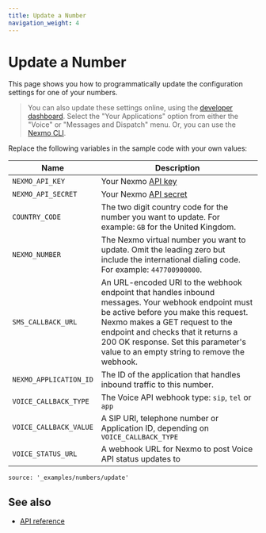 ```yaml
---
title: Update a Number
navigation_weight: 4
---
```


# Update a Number

This page shows you how to programmatically update the configuration settings for one of your numbers.

> You can also update these settings online, using the [developer dashboard](https://dashboard.nexmo.com/). Select the "Your Applications" option from either the "Voice" or "Messages and Dispatch" menu. Or, you can use the [Nexmo CLI](https://github.com/Nexmo/nexmo-cli#update-a-number).

Replace the following variables in the sample code with your own values:

Name | Description
--|--
`NEXMO_API_KEY` | Your Nexmo [API key](https://developer.nexmo.com/concepts/guides/authentication#api-key-and-secret)
`NEXMO_API_SECRET` | Your Nexmo [API secret](https://developer.nexmo.com/concepts/guides/authentication#api-key-and-secret)
`COUNTRY_CODE` | The two digit country code for the number you want to update. For example: `GB` for the United Kingdom.
`NEXMO_NUMBER` | The Nexmo virtual number you want to update. Omit the leading zero but include the international dialing code. For example: `447700900000`.
`SMS_CALLBACK_URL` | An URL-encoded URI to the webhook endpoint that handles inbound messages. Your webhook endpoint must be active before you make this request. Nexmo makes a GET request to the endpoint and checks that it returns a 200 OK response. Set this parameter's value to an empty string to remove the webhook.
`NEXMO_APPLICATION_ID` | The ID of the application that handles inbound traffic to this number.
`VOICE_CALLBACK_TYPE` | The Voice API webhook type: `sip`, `tel` or `app`
`VOICE_CALLBACK_VALUE` | A SIP URI, telephone number or Application ID, depending on `VOICE_CALLBACK_TYPE`
`VOICE_STATUS_URL` | A webhook URL for Nexmo to post Voice API status updates to

```code_snippets
source: '_examples/numbers/update'
```

## See also

* [API reference](/api/numbers)
